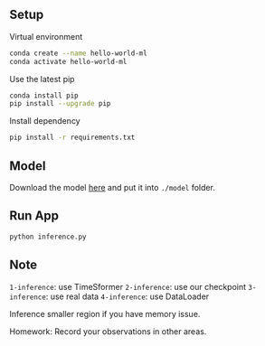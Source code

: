 ## Setup

Virtual environment

```bash
conda create --name hello-world-ml
conda activate hello-world-ml
```

Use the latest pip

```bash
conda install pip
pip install --upgrade pip
```

Install dependency

```bash
pip install -r requirements.txt
```

## Model

Download the model [here](https://drive.google.com/drive/folders/1rn3GMOvtJRMBHOxVhWFVSY6IVI6xUnYp) and put it into `./model` folder.

## Run App

```bash
python inference.py
```

## Note

`1-inference`: use TimeSformer
`2-inference`: use our checkpoint
`3-inference`: use real data
`4-inference`: use DataLoader

Inference smaller region if you have memory issue.

Homework: Record your observations in other areas.


